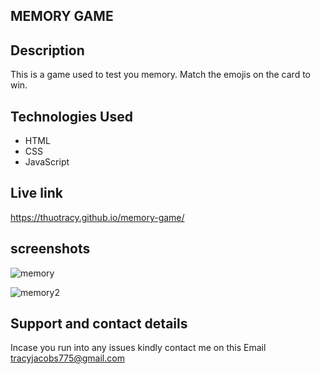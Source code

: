 ## MEMORY GAME
## Description

This is a game used to test you memory. Match the emojis on the card to win.

## Technologies Used
* HTML
* CSS
* JavaScript

## Live link
https://thuotracy.github.io/memory-game/

## screenshots

![memory](https://github.com/peter-kimanzi/memory-game/assets/71552773/a03a01f9-d965-4f34-975f-74880d4e28c7)


![memory2](https://github.com/peter-kimanzi/memory-game/assets/71552773/860bc749-fd49-4fa0-b4f4-330d7a6d83df)

## Support and contact details



Incase you run into any issues kindly contact me on this Email tracyjacobs775@gmail.com
